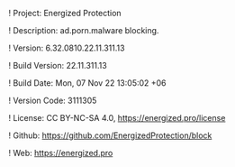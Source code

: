 ! Project: Energized Protection

! Description: ad.porn.malware blocking.

! Version: 6.32.0810.22.11.311.13

! Build Version: 22.11.311.13

! Build Date: Mon, 07 Nov 22 13:05:02 +06

! Version Code: 3111305

! License: CC BY-NC-SA 4.0, https://energized.pro/license

! Github: https://github.com/EnergizedProtection/block

! Web: https://energized.pro
